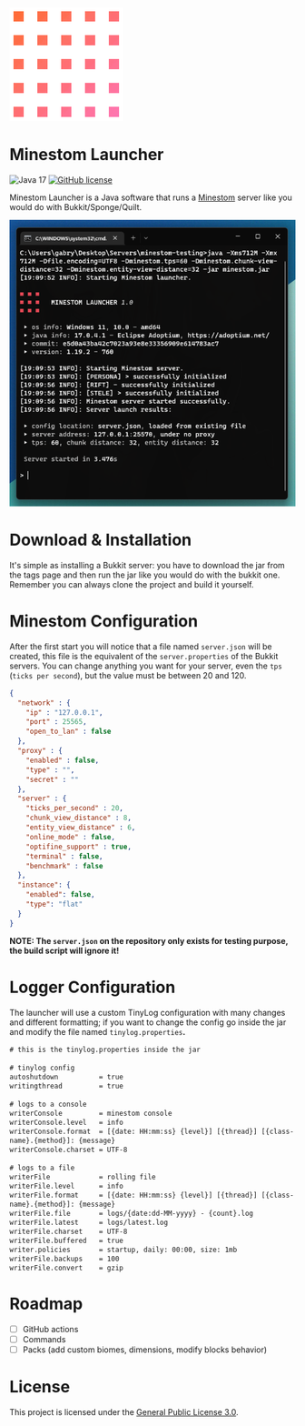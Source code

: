 ![banner](.github/logo.gif)

# Minestom Launcher
![Java 17](https://img.shields.io/badge/language-Java%2017-9B599A.svg?label=language&style=for-the-badge&logo=github&logoColor=ff6c32&labelColor=ffffff&color=ff76b6)
[![GitHub license](https://img.shields.io/github/license/The-Crown-Studios/MinestomLauncher?label=license&style=for-the-badge&logo=gitbook&logoColor=ff6c32&labelColor=ffffff&color=ff76b6)](https://github.com/The-Crown-Studios/MinestomLauncher/blob/main/LICENSE)

Minestom Launcher is a Java software that runs a [Minestom](https://minestom.net/) server like you would do with Bukkit/Sponge/Quilt.

![alt text](.github/showcase.png)

# Download & Installation
It's simple as installing a Bukkit server: you have to download the jar from the tags page and then
run the jar like you would do with the bukkit one. Remember you can always clone the project and build it yourself.

# Minestom Configuration
After the first start you will notice that a file named `server.json` will be created, this file
is the equivalent of the `server.properties` of the Bukkit servers. You can change anything you want for your server,
even the `tps` (`ticks per second`), but the value must be between 20 and 120.

```json
{
  "network" : {
    "ip" : "127.0.0.1",
    "port" : 25565,
    "open_to_lan" : false
  },
  "proxy" : {
    "enabled" : false,
    "type" : "",
    "secret" : ""
  },
  "server" : {
    "ticks_per_second" : 20,
    "chunk_view_distance" : 8,
    "entity_view_distance" : 6,
    "online_mode" : false,
    "optifine_support" : true,
    "terminal" : false,
    "benchmark" : false
  }, 
  "instance": {
    "enabled": false, 
    "type": "flat"
  }
}
```
**NOTE: The `server.json` on the repository only exists for testing purpose, the build script will ignore it!**

# Logger Configuration
The launcher will use a custom TinyLog configuration with many changes and different formatting; if you want to change the config go inside the jar and modify the file named `tinylog.properties`**.**

```properties
# this is the tinylog.properties inside the jar

# tinylog config
autoshutdown          = true
writingthread         = true

# logs to a console
writerConsole         = minestom console
writerConsole.level   = info
writerConsole.format  = [{date: HH:mm:ss} {level}] [{thread}] [{class-name}.{method}]: {message}
writerConsole.charset = UTF-8

# logs to a file
writerFile            = rolling file
writerFile.level      = info
writerFile.format     = [{date: HH:mm:ss} {level}] [{thread}] [{class-name}.{method}]: {message}
writerFile.file       = logs/{date:dd-MM-yyyy} - {count}.log
writerFile.latest     = logs/latest.log
writerFile.charset    = UTF-8
writerFile.buffered   = true
writer.policies       = startup, daily: 00:00, size: 1mb
writerFile.backups    = 100
writerFile.convert    = gzip
```

# Roadmap
- [ ] GitHub actions
- [ ] Commands
- [ ] Packs (add custom biomes, dimensions, modify blocks behavior)

# License
This project is licensed under the [General Public License 3.0](LICENSE).
